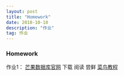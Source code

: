 ```yaml
---
layout: post
title: "Homework"
date: 2018-10-10
description: "作业"
tag: 作业
---
```


### Homework

作业1：
[芒果数据库官网](https://www.mongodb.com/)  下载 阅读 尝鲜
[菜鸟教程](http://www.runoob.com/)

